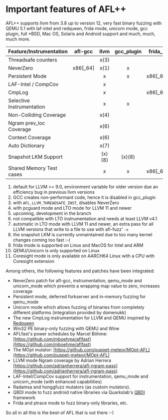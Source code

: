 # Important features of AFL++

AFL++ supports llvm from 3.8 up to version 12, very fast binary fuzzing with
QEMU 5.1 with laf-intel and redqueen, frida mode, unicorn mode, gcc plugin, full
*BSD, Mac OS, Solaris and Android support and much, much, much more.

| Feature/Instrumentation  | afl-gcc | llvm      | gcc_plugin | frida_mode(9)    | qemu_mode(10)    |unicorn_mode(10)  |coresight_mode(11)|
| -------------------------|:-------:|:---------:|:----------:|:----------------:|:----------------:|:----------------:|:----------------:|
| Threadsafe counters      |         |     x(3)  |            |                  |                  |                  |                  |
| NeverZero                | x86[_64]|     x(1)  |     x      |         x        |         x        |         x        |                  |
| Persistent Mode          |         |     x     |     x      | x86[_64]/arm64   | x86[_64]/arm[64] |         x        |                  |
| LAF-Intel / CompCov      |         |     x     |            |                  | x86[_64]/arm[64] | x86[_64]/arm[64] |                  |
| CmpLog                   |         |     x     |            | x86[_64]/arm64   | x86[_64]/arm[64] |                  |                  |
| Selective Instrumentation|         |     x     |     x      |         x        |         x        |                  |                  |
| Non-Colliding Coverage   |         |     x(4)  |            |                  |        (x)(5)    |                  |                  |
| Ngram prev_loc Coverage  |         |     x(6)  |            |                  |                  |                  |                  |
| Context Coverage         |         |     x(6)  |            |                  |                  |                  |                  |
| Auto Dictionary          |         |     x(7)  |            |                  |                  |                  |                  |
| Snapshot LKM Support     |         |    (x)(8) |    (x)(8)  |                  |        (x)(5)    |                  |                  |
| Shared Memory Test cases |         |     x     |     x      | x86[_64]/arm64   |         x        |         x        |                  |

1. default for LLVM >= 9.0, environment variable for older version due an
   efficiency bug in previous llvm versions
2. GCC creates non-performant code, hence it is disabled in gcc_plugin
3. with `AFL_LLVM_THREADSAFE_INST`, disables NeverZero
4. with pcguard mode and LTO mode for LLVM 11 and newer
5. upcoming, development in the branch
6. not compatible with LTO instrumentation and needs at least LLVM v4.1
7. automatic in LTO mode with LLVM 11 and newer, an extra pass for all LLVM
   versions that write to a file to use with afl-fuzz' `-x`
8. the snapshot LKM is currently unmaintained due to too many kernel changes
   coming too fast :-(
9. frida mode is supported on Linux and MacOS for Intel and ARM
10. QEMU/Unicorn is only supported on Linux
11. Coresight mode is only available on AARCH64 Linux with a CPU with Coresight
    extension

Among others, the following features and patches have been integrated:

* NeverZero patch for afl-gcc, instrumentation, qemu_mode and unicorn_mode which
  prevents a wrapping map value to zero, increases coverage
* Persistent mode, deferred forkserver and in-memory fuzzing for qemu_mode
* Unicorn mode which allows fuzzing of binaries from completely different
  platforms (integration provided by domenukk)
* The new CmpLog instrumentation for LLVM and QEMU inspired by
  [Redqueen](https://www.syssec.ruhr-uni-bochum.de/media/emma/veroeffentlichungen/2018/12/17/NDSS19-Redqueen.pdf)
* Win32 PE binary-only fuzzing with QEMU and Wine
* AFLfast's power schedules by Marcel Böhme:
  [https://github.com/mboehme/aflfast](https://github.com/mboehme/aflfast)
* The MOpt mutator:
  [https://github.com/puppet-meteor/MOpt-AFL](https://github.com/puppet-meteor/MOpt-AFL)
* LLVM mode Ngram coverage by Adrian Herrera
  [https://github.com/adrianherrera/afl-ngram-pass](https://github.com/adrianherrera/afl-ngram-pass)
* LAF-Intel/CompCov support for instrumentation, qemu_mode and unicorn_mode
  (with enhanced capabilities)
* Radamsa and honggfuzz mutators (as custom mutators).
* QBDI mode to fuzz android native libraries via Quarkslab's
  [QBDI](https://github.com/QBDI/QBDI) framework
* Frida and ptrace mode to fuzz binary-only libraries, etc.

So all in all this is the best-of AFL that is out there :-)